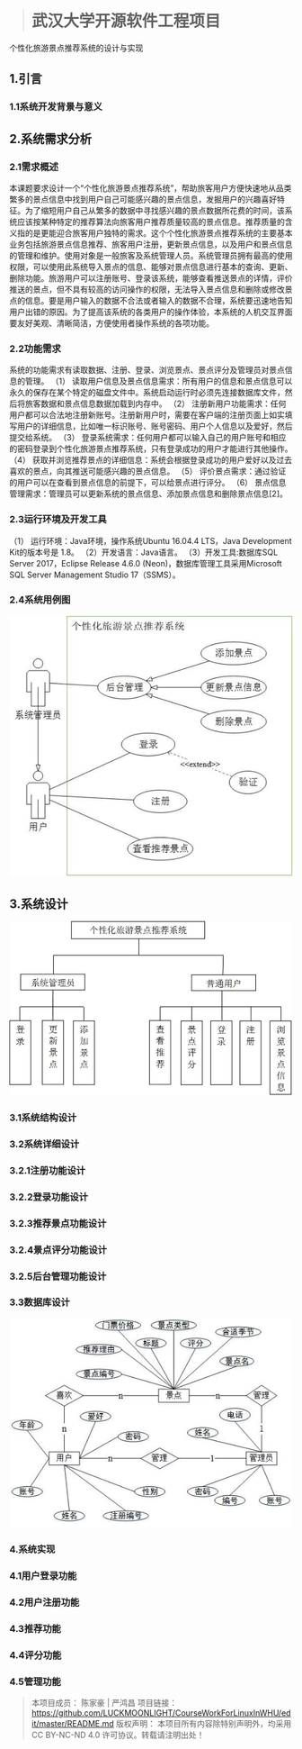 > # 武汉大学开源软件工程项目   
个性化旅游景点推荐系统的设计与实现

## 1.引言	
### 1.1系统开发背景与意义	
## 2.系统需求分析	
### 2.1需求概述	
本课题要求设计一个“个性化旅游景点推荐系统”，帮助旅客用户方便快速地从品类繁多的景点信息中找到用户自己可能感兴趣的景点信息，发掘用户的兴趣喜好特征。为了缩短用户自己从繁多的数据中寻找感兴趣的景点数据所花费的时间，该系统应该按某种特定的推荐算法向旅客用户推荐质量较高的景点信息。推荐质量的含义指的是更能迎合旅客用户独特的需求。这个个性化旅游景点推荐系统的主要基本业务包括旅游景点信息推荐、旅客用户注册，更新景点信息，以及用户和景点信息的管理和维护。使用对象是一般旅客及系统管理人员。系统管理员拥有最高的使用权限，可以使用此系统导入景点的信息、能够对景点信息进行基本的查询、更新、删除功能。旅游用户可以注册账号、登录该系统，能够查看推送景点的详情，评价推送的景点，但不具有较高的访问操作的权限，无法导入景点信息和删除或修改景点的信息。要是用户输入的数据不合法或者输入的数据不合理，系统要迅速地告知用户出错的原因。为了提高该系统的各类用户的操作体验，本系统的人机交互界面要友好美观、清晰简洁，方便使用者操作系统的各项功能。
### 2.2功能需求	
系统的功能需求有读取数据、注册、登录、浏览景点、景点评分及管理员对景点信息的管理。
（1）	读取用户信息及景点信息需求：所有用户的信息和景点信息可以永久的保存在某个特定的磁盘文件中。系统启动运行时必须先连接数据库文件，然后将旅客数据和景点信息数据加载到内存中。
（2）	注册新用户功能需求：任何用户都可以合法地注册新账号。注册新用户时，需要在客户端的注册页面上如实填写用户的详细信息，比如唯一标识账号、账号密码、用户个人信息以及爱好，然后提交给系统。
（3）	登录系统需求：任何用户都可以输入自己的用户账号和相应的密码登录到个性化旅游景点推荐系统，只有登录成功的用户才能进行其他操作。
（4）	获取并浏览推荐景点的详细信息：系统会根据登录成功的用户爱好以及过去喜欢的景点，向其推送可能感兴趣的景点信息。
（5）	评价景点需求：通过验证的用户可以在查看到景点信息的前提下，可以给景点进行评分。
（6）	景点信息管理需求：管理员可以更新系统的景点信息、添加景点信息和删除景点信息[2]。

### 2.3运行环境及开发工具	
（1） 运行环境：Java环境，操作系统Ubuntu 16.04.4 LTS，Java Development Kit的版本号是 1.8。
（2）开发语言：Java语言。
（3）开发工具:数据库SQL Server 2017，Eclipse Release 4.6.0 (Neon)，数据库管理工具采用Microsoft SQL Server Management Studio 17（SSMS）。

### 2.4系统用例图	
![SYSTEMTEC](/source/SYSTEMTEC.jpg) 
## 3.系统设计	
![SYSTEMTEC](/source/TOTALSYSTEM.jpg) 
### 3.1系统结构设计	
### 3.2系统详细设计	
### 3.2.1注册功能设计	
### 3.2.2登录功能设计	
### 3.2.3推荐景点功能设计	
### 3.2.4景点评分功能设计	
### 3.2.5后台管理功能设计	
### 3.3数据库设计	
![database](/source/database.jpg) 
### 4.系统实现	
### 4.1用户登录功能	
### 4.2用户注册功能
### 4.3推荐功能	
### 4.4评分功能
### 4.5管理功能	

> 本项目成员： 陈家豪 | 严鸿昌
> 项目链接： https://github.com/LUCKMOONLIGHT/CourseWorkForLinuxInWHU/edit/master/README.md
> 版权声明： 本项目所有内容除特别声明外，均采用 CC BY-NC-ND 4.0 许可协议。转载请注明出处！
